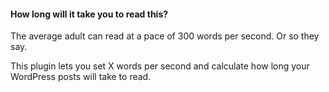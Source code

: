 #### How long will it take you to read this?

The average adult can read at a pace of 300 words per second. Or so they say.

This plugin lets you set X words per second and calculate how long your WordPress posts
will take to read.
